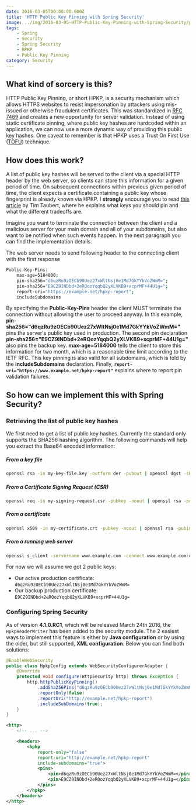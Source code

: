 ```yaml
---
date: 2016-03-05T00:00:00.000Z
title: 'HTTP Public Key Pinning with Spring Security'
image: ../img/2016-03-05-HTTP-Public-Key-Pinning-with-Spring-Security/post-image.jpg
tags:
    - Spring
    - Security
    - Spring Security
    - HPKP
    - Public Key Pinning
category: Security
---
```

## What kind of sorcery is this?

HTTP Public Key Pinning, or short HPKP, is a security mechanism which allows HTTPS websites to resist impersonation by attackers using mis-issued or otherwise fraudulent certificates.
This was standardized in <a href="http://tools.ietf.org/html/rfc7469" target="_blank">RFC 7469</a> and creates a new opportunity for server validation.
Instead of using static certificate pinning, where public key hashes are hardcoded within an application, we can now use a more dynamic way of providing this public key hashes.
One caveat to remember is that HPKP uses a Trust On First Use (<a href="https://en.wikipedia.org/wiki/Trust_on_first_use" target="_blank">TOFU</a>) technique.

## How does this work?

A list of public key hashes will be served to the client via a special HTTP header by the web server, so clients can store this information for a given period of time.
On subsequent connections within previous given period of time, the client expects a certificate containing a public key whose fingerprint is already known via HPKP.
I **strongly** encourage you to read <a href="https://timtaubert.de/blog/2014/10/http-public-key-pinning-explained/" target="_blank">this article</a> by Tim Taubert, where he explains what keys you should pin and what the different tradeoffs are.

Imagine you want to terminate the connection between the client and a malicious server for your main domain and all of your subdomains, but also want to be notified when such events happen.
In the next paragraph you can find the implementation details.

The web server needs to send following header to the connecting client with the first response

```bash
Public-Key-Pins:
    max-age=5184000;
    pin-sha256="d6qzRu9zOECb90Uez27xWltNsj0e1Md7GkYYkVoZWmM=";
    pin-sha256="E9CZ9INDbd+2eRQozYqqbQ2yXLVKB9+xcprMF+44U1g=";
    report-uri="https://example.net/hpkp-report";
    includeSubdomains
```

By specifying the **Public-Key-Pins** header the client MUST terminate the connection without allowing the user to proceed anyway.
In this example, **pin-sha256="d6qzRu9zOECb90Uez27xWltNsj0e1Md7GkYYkVoZWmM="** pins the server's public key used in production.
The second pin declaration **pin-sha256="E9CZ9INDbd+2eRQozYqqbQ2yXLVKB9+xcprMF+44U1g="** also pins the backup key.
**max-age=5184000** tells the client to store this information for two month, which is a reasonable time limit according to the IETF RFC.
This key pinning is also valid for all subdomains, which is told by the **includeSubdomains** declaration.
Finally, **`report-uri="https://www.example.net/hpkp-report"`** explains where to report pin validation failures.

## So how can we implement this with Spring Security?

### Retrieving  the list of public key hashes
We first need to get a list of public key hashes.
Currently the standard only supports the SHA256 hashing algorithm.
The following commands will help you extract the Base64 encoded information:

##### From a key file

```bash
openssl rsa -in my-key-file.key -outform der -pubout | openssl dgst -sha256 -binary | openssl enc -base64
```

##### From a Certificate Signing Request (CSR)

```bash
openssl req -in my-signing-request.csr -pubkey -noout | openssl rsa -pubin -outform der | openssl dgst -sha256 -binary | openssl enc -base64
```

##### From a certificate

```bash
openssl x509 -in my-certificate.crt -pubkey -noout | openssl rsa -pubin -outform der | openssl dgst -sha256 -binary | openssl enc -base64
```

##### From a running web server

```bash
openssl s_client -servername www.example.com -connect www.example.com:443 | openssl x509 -pubkey -noout | openssl rsa -pubin -outform der | openssl dgst -sha256 -binary | openssl enc -base64
```

For now we will assume we got 2 public keys:

* Our active production certificate: `d6qzRu9zOECb90Uez27xWltNsj0e1Md7GkYYkVoZWmM=`
* Our backup production certificate: `E9CZ9INDbd+2eRQozYqqbQ2yXLVKB9+xcprMF+44U1g=`

### Configuring Spring Security
As of version **4.1.0.RC1**, which will be released March 24th 2016, the `HpkpHeaderWriter` has been added to the security module.
The 2 easiest ways to implement this feature is either by **Java configuration** or by using the older, but still supported, **XML configuration**.
Below you can find both solutions:

```java
@EnableWebSecurity
public class HpkpConfig extends WebSecurityConfigurerAdapter {
    @Override
    protected void configure(HttpSecurity http) throws Exception {
        http.httpPublicKeyPinning()
            .addSha256Pins("d6qzRu9zOECb90Uez27xWltNsj0e1Md7GkYYkVoZWmM=", "E9CZ9INDbd+2eRQozYqqbQ2yXLVKB9+xcprMF+44U1g=")
            .reportOnly(false)
            .reportUri("http://example.net/hpkp-report")
            .includeSubDomains(true);
    }
}
```

```xml
<http>
    <!-- ... -->

    <headers>
        <hpkp
            report-only="false"
            report-uri="http://example.net/hpkp-report"
            include-subdomains="true">
            <pins>
                <pin>d6qzRu9zOECb90Uez27xWltNsj0e1Md7GkYYkVoZWmM=</pin>
                <pin>E9CZ9INDbd+2eRQozYqqbQ2yXLVKB9+xcprMF+44U1g=</pin>
            </pins>
        </hpkp>
    </headers>
</http>
```